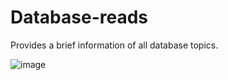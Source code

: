# Database-reads
Provides a brief information of all database topics.

![image](https://github.com/vanshikag614/Database-reads/assets/123927185/3bbb3cb3-6033-45a5-8852-96ca82318991)
